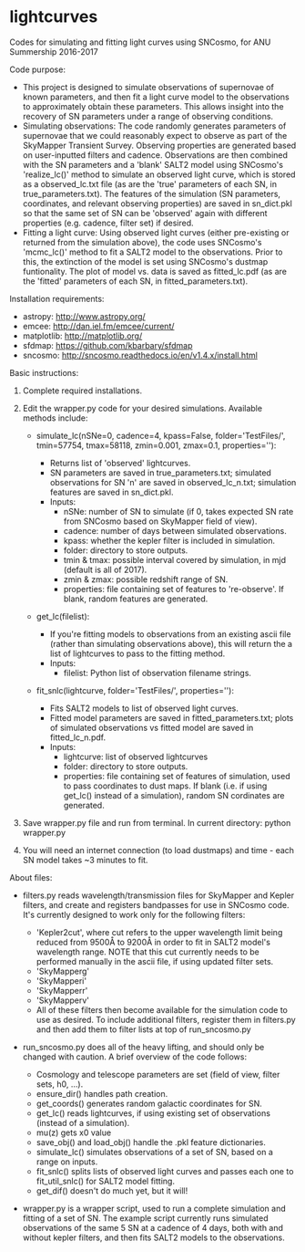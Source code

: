 # lightcurves
Codes for simulating and fitting light curves using SNCosmo, for ANU Summership 2016-2017


Code purpose:
* This project is designed to simulate observations of supernovae of known parameters, and then fit a light curve model to the   observations to approximately obtain these parameters.  This allows insight into the recovery of SN parameters under a range of observing conditions.
* Simulating observations:  The code randomly generates parameters of supernovae that we could reasonably expect to observe as part of the   SkyMapper Transient Survey.  Observing properties are generated based on user-inputted filters and cadence.  Observations are then combined with the SN parameters and a 'blank' SALT2 model using SNCosmo's 'realize_lc()' method to simulate an observed light curve, which is stored as a observed_lc.txt file (as are the 'true' parameters of each SN, in true_parameters.txt).  The features of the simulation (SN parameters, coordinates, and relevant observing properties) are saved in sn_dict.pkl so that the same set of SN can be 'observed' again with different properties (e.g. cadence, filter set) if desired.
* Fitting a light curve:  Using observed light curves (either pre-existing or returned from the simulation above), the code uses SNCosmo's   'mcmc_lc()' method to fit a SALT2 model to the observations.  Prior to this, the extinction of the model is set using SNCosmo's dustmap   funtionality.  The plot of model vs. data is saved as fitted_lc.pdf (as are the 'fitted' parameters of each SN, in fitted_parameters.txt).


Installation requirements:
* astropy: http://www.astropy.org/
* emcee: http://dan.iel.fm/emcee/current/
* matplotlib: http://matplotlib.org/
* sfdmap: https://github.com/kbarbary/sfdmap
* sncosmo: http://sncosmo.readthedocs.io/en/v1.4.x/install.html


Basic instructions:

1. Complete required installations.

2. Edit the wrapper.py code for your desired simulations.  Available methods include:

   *  simulate_lc(nSNe=0, cadence=4, kpass=False, folder='TestFiles/', tmin=57754, tmax=58118, zmin=0.001, zmax=0.1, properties=''):
      - Returns list of 'observed' lightcurves.  
      - SN parameters are saved in true_parameters.txt; simulated observations for SN 'n' are saved in observed_lc_n.txt; simulation features are saved in sn_dict.pkl.
      - Inputs:
        - nSNe: number of SN to simulate (if 0, takes expected SN rate from SNCosmo based on SkyMapper field of view).
        - cadence: number of days between simulated observations.
        - kpass: whether the kepler filter is included in simulation.
        - folder: directory to store outputs.
        - tmin & tmax: possible interval covered by simulation, in mjd (default is all of 2017).
        - zmin & zmax: possible redshift range of SN.
        - properties: file containing set of features to 're-observe'.  If blank, random features are generated.
   
   * get_lc(filelist): 
      - If you're fitting models to observations from an existing ascii file (rather than simulating observations above), this will return the a list of lightcurves to pass to the fitting method.
      - Inputs:
        - filelist: Python list of observation filename strings.
   
   * fit_snlc(lightcurve, folder='TestFiles/', properties=''):
     - Fits SALT2 models to list of observed light curves.
     - Fitted model parameters are saved in fitted_parameters.txt; plots of simulated observations vs fitted model are saved in fitted_lc_n.pdf.
     - Inputs:
        - lightcurve: list of observed lightcurves
        - folder: directory to store outputs.
        - properties: file containing set of features of simulation, used to pass coordinates to dust maps.  If blank (i.e. if using get_lc() instead of a simulation), random SN cordinates are generated.
   
3. Save wrapper.py file and run from terminal.  In current directory: python wrapper.py

4. You will need an internet connection (to load dustmaps) and time - each SN model takes ~3 minutes to fit.


About files:

* filters.py reads wavelength/transmission files for SkyMapper and Kepler filters, and create and registers bandpasses for use in SNCosmo   code.  It's currently designed to work only for the following filters:
    - 'Kepler2cut', where cut refers to the upper wavelength limit being reduced from 9500Å to 9200Å in order to fit in SALT2 model's wavelength range.  NOTE that this cut currently needs to be performed manually in the ascii file, if using updated filter sets.
    - 'SkyMapperg'
    - 'SkyMapperi'
    - 'SkyMapperr'
    - 'SkyMapperv'
  - All of these filters then become available for the simulation code to use as desired.  To include additional filters, register them in filters.py and then add them to filter lists at top of run_sncosmo.py
  
* run_sncosmo.py does all of the heavy lifting, and should only be changed with caution.  A brief overview of the code follows:
  - Cosmology and telescope parameters are set (field of view, filter sets, h0, ...).
  - ensure_dir() handles path creation.
  - get_coords() generates random galactic coordinates for SN.
  - get_lc() reads lightcurves, if using existing set of observations (instead of a simulation).
  - mu(z) gets x0 value
  - save_obj() and load_obj() handle the .pkl feature dictionaries.
  - simulate_lc() simulates observations of a set of SN, based on a range on inputs.
  - fit_snlc() splits lists of observed light curves and passes each one to fit_util_snlc() for SALT2 model fitting.
  - get_dif() doesn't do much yet, but it will!

* wrapper.py is a wrapper script, used to run a complete simulation and fitting of a set of SN.  The example script currently runs simulated observations of the same 5 SN at a cadence of 4 days, both with and without kepler filters, and then fits SALT2 models to the observations.

